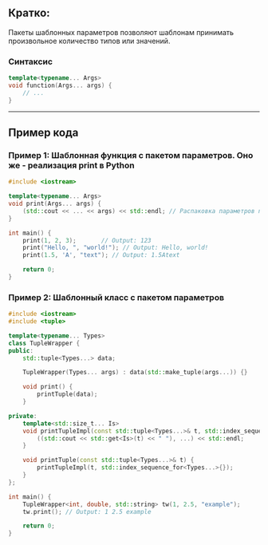 ## Кратко:

Пакеты шаблонных параметров позволяют шаблонам принимать произвольное количество типов или значений.

### Синтаксис

```cpp
template<typename... Args>
void function(Args... args) {
    // ...
}
```

---

## Пример кода

### Пример 1: Шаблонная функция с пакетом параметров. Оно же - реализация print в Python

```cpp
#include <iostream>

template<typename... Args>
void print(Args... args) {
    (std::cout << ... << args) << std::endl; // Распаковка параметров пакета
}

int main() {
    print(1, 2, 3);       // Output: 123
    print("Hello, ", "world!"); // Output: Hello, world!
    print(1.5, 'A', "text"); // Output: 1.5Atext

    return 0;
}
```

### Пример 2: Шаблонный класс с пакетом параметров

```cpp
#include <iostream>
#include <tuple>

template<typename... Types>
class TupleWrapper {
public:
    std::tuple<Types...> data;

    TupleWrapper(Types... args) : data(std::make_tuple(args...)) {}

    void print() {
        printTuple(data);
    }

private:
    template<std::size_t... Is>
    void printTupleImpl(const std::tuple<Types...>& t, std::index_sequence<Is...>) {
        ((std::cout << std::get<Is>(t) << " "), ...) << std::endl;
    }

    void printTuple(const std::tuple<Types...>& t) {
        printTupleImpl(t, std::index_sequence_for<Types...>{});
    }
};

int main() {
    TupleWrapper<int, double, std::string> tw(1, 2.5, "example");
    tw.print(); // Output: 1 2.5 example 

    return 0;
}
```
